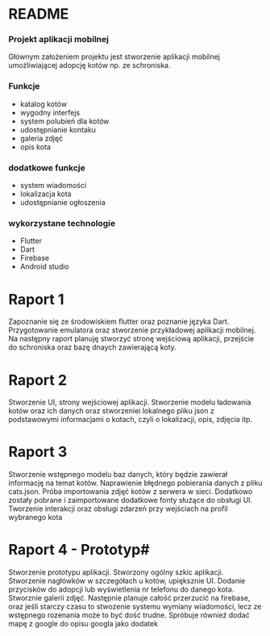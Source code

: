 # README #


### Projekt aplikacji mobilnej ###

Głównym założeniem projektu jest stworzenie aplikacji mobilnej umożliwiającej adopcję kotów np. ze schroniska.

### Funkcje ###

* katalog kotów
* wygodny interfejs
* system polubień dla kotów
* udostępnianie kontaku
* galeria zdjęć
* opis kota

### dodatkowe funkcje ###

* system wiadomości
* lokalizacja kota
* udostępnianie ogłoszenia

### wykorzystane technologie ###

* Flutter
* Dart
* Firebase
* Android studio

# Raport 1 #

Zapoznanie się ze środowiskiem flutter oraz poznanie języka Dart. Przygotowanie emulatora oraz stworzenie przykładowej aplikacji mobilnej. Na następny raport planuję stworzyć stronę wejściową aplikacji, przejście do schroniska oraz bazę dnaych zawierającą koty.

# Raport 2 #

Stworzenie UI, strony wejściowej aplikacji. Stworzenie modelu ładowania kotów oraz ich danych oraz stworzeniei lokalnego pliku json z podstawowymi informacjami o kotach, czyli o lokalizacji, opis, zdjęcia itp. 

# Raport 3 #

Stworzenie wstępnego modelu baz danych, który będzie zawierał informację na temat kotów. Naprawienie błędnego pobierania danych z pliku cats.json. Próba importowania zdjęć kotów z serwera w sieci. Dodatkowo zostały pobrane i zaimportowane dodatkowe fonty służące do obsługi UI. Tworzenie interakcji oraz obsługi zdarzeń przy wejściach na profil wybranego kota

# Raport 4 - Prototyp#

Stworzenie prototypu aplikacji. Stworzony ogólny szkic aplikacji. Stworzenie nagłówków w szczegółach u kotów, upiększnie UI. Dodanie przycisków do adopcji lub wyświetlenia nr telefonu do danego kota. Stworznie galerii zdjęć. Następnie planuje całość przerzucić na firebase, oraz jeśli starczy czasu to stwozenie systemu wymiany wiadomości, lecz ze wstępnego rozenania może to być dość trudne. Spróbuje również dodać mapę z google do opisu googla jako dodatek

